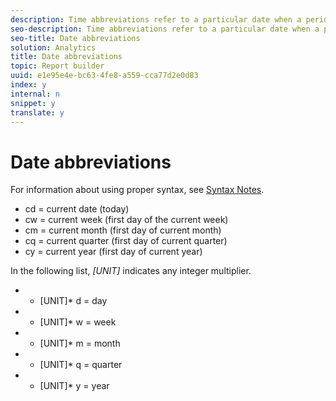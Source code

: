 ```yaml
---
description: Time abbreviations refer to a particular date when a period begins, not a range of days. A range of days is expressed by specifying a start and an end date for two time abbreviations (or terms).
seo-description: Time abbreviations refer to a particular date when a period begins, not a range of days. A range of days is expressed by specifying a start and an end date for two time abbreviations (or terms).
seo-title: Date abbreviations
solution: Analytics
title: Date abbreviations
topic: Report builder
uuid: e1e95e4e-bc63-4fe8-a559-cca77d2e0d83
index: y
internal: n
snippet: y
translate: y
---
```


# Date abbreviations

For information about using proper syntax, see [ Syntax Notes](../../../../report_builder_bucket/data_requests/configuring_report_dates/t_customized_date_expressions/examples_of_date_ranges_using_customized_expressions.md#section_555D6563B2D94FA3BDD801DC0B8C289D). 


* cd = current date (today)
* cw = current week (first day of the current week)
* cm = current month (first day of current month)
* cq = current quarter (first day of current quarter)
* cy = current year (first day of current year)


In the following list, *[UNIT]* indicates any integer multiplier. 


* * [UNIT]* d = day
* * [UNIT]* w = week
* * [UNIT]* m = month
* * [UNIT]* q = quarter
* * [UNIT]* y = year


